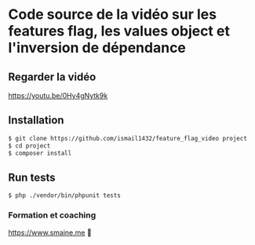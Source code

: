 # Code source de la vidéo sur les features flag, les values object et l'inversion de dépendance

## Regarder la vidéo

https://youtu.be/0Hy4gNytk9k

## Installation

```bash
$ git clone https://github.com/ismail1432/feature_flag_video project
$ cd project
$ composer install
```

## Run tests

```
$ php ./vendor/bin/phpunit tests
```

### Formation et coaching
https://www.smaine.me :rocket:
